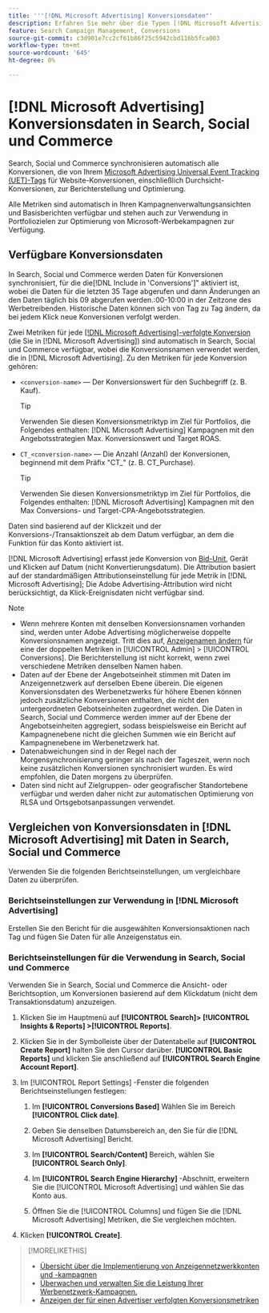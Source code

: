 ```yaml
---
title: '''[!DNL Microsoft Advertising] Konversionsdaten"'
description: Erfahren Sie mehr über die Typen [!DNL Microsoft Advertising]-getrackte Konversionsdaten, die in Search, Social und Commerce verfügbar sind.
feature: Search Campaign Management, Conversions
source-git-commit: c3d901e7cc2cf61b86f25c5942cbd116b5fca003
workflow-type: tm+mt
source-wordcount: '645'
ht-degree: 0%

---
```


# [!DNL Microsoft Advertising] Konversionsdaten in Search, Social und Commerce

Search, Social und Commerce synchronisieren automatisch alle Konversionen, die von Ihrem [Microsoft Advertising Universal Event Tracking (UET)-Tags](https://about.ads.microsoft.com/solutions/tools/universal-event-tracking) für Website-Konversionen, einschließlich Durchsicht-Konversionen, zur Berichterstellung und Optimierung.

Alle Metriken sind automatisch in Ihren Kampagnenverwaltungsansichten und Basisberichten verfügbar und stehen auch zur Verwendung in Portfoliozielen zur Optimierung von Microsoft-Werbekampagnen zur Verfügung.

## Verfügbare Konversionsdaten

In Search, Social und Commerce werden Daten für Konversionen synchronisiert, für die die[!DNL Include in 'Conversions']&quot; aktiviert ist, wobei die Daten für die letzten 35 Tage abgerufen und dann Änderungen an den Daten täglich bis 09 abgerufen werden.:00-10:00 in der Zeitzone des Werbetreibenden. Historische Daten können sich von Tag zu Tag ändern, da bei jedem Klick neue Konversionen verfolgt werden.

Zwei Metriken für jede [[!DNL Microsoft Advertising]-verfolgte Konversion](https://help.ads.microsoft.com/apex/index/3/en-us/n5012) (die Sie in [!DNL Microsoft Advertising]) sind automatisch in Search, Social und Commerce verfügbar, wobei die Konversionsnamen verwendet werden, die in [!DNL Microsoft Advertising]. Zu den Metriken für jede Konversion gehören:

* `<conversion-name>` — Der Konversionswert für den Suchbegriff (z. B. Kauf).

  >[!TIP]
  >
  >Verwenden Sie diesen Konversionsmetriktyp im Ziel für Portfolios, die Folgendes enthalten: [!DNL Microsoft Advertising] Kampagnen mit den Angebotsstrategien Max. Konversionswert und Target ROAS.

* `CT_<conversion-name>` — Die Anzahl (Anzahl) der Konversionen, beginnend mit dem Präfix &quot;CT_&quot; (z. B. CT_Purchase).

  >[!TIP]
  >
  >Verwenden Sie diesen Konversionsmetriktyp im Ziel für Portfolios, die Folgendes enthalten: [!DNL Microsoft Advertising] Kampagnen mit den Max Conversions- und Target-CPA-Angebotsstrategien.

Daten sind basierend auf der Klickzeit und der Konversions-/Transaktionszeit ab dem Datum verfügbar, an dem die Funktion für das Konto aktiviert ist.

[!DNL Microsoft Advertising] erfasst jede Konversion von [Bid-Unit](/help/search-social-commerce/glossary.md#a-b), Gerät und Klicken auf Datum (nicht Konvertierungsdatum). Die Attribution basiert auf der standardmäßigen Attributionseinstellung für jede Metrik in [!DNL Microsoft Advertising]; Die Adobe Advertising-Attribution wird nicht berücksichtigt, da Klick-Ereignisdaten nicht verfügbar sind.

>[!NOTE]
>
>* Wenn mehrere Konten mit denselben Konversionsnamen vorhanden sind, werden unter Adobe Advertising möglicherweise doppelte Konversionsnamen angezeigt. Tritt dies auf, [Anzeigenamen ändern](/help/search-social-commerce/admin/conversion-metrics/conversion-metric-edit-display-name.md) für eine der doppelten Metriken in [!UICONTROL Admin] > [!UICONTROL Conversions]. Die Berichterstellung ist nicht korrekt, wenn zwei verschiedene Metriken denselben Namen haben.
>* Daten auf der Ebene der Angebotseinheit stimmen mit Daten im Anzeigennetzwerk auf derselben Ebene überein. Die eigenen Konversionsdaten des Werbenetzwerks für höhere Ebenen können jedoch zusätzliche Konversionen enthalten, die nicht den untergeordneten Gebotseinheiten zugeordnet werden. Die Daten in Search, Social und Commerce werden immer auf der Ebene der Angebotseinheiten aggregiert, sodass beispielsweise ein Bericht auf Kampagnenebene nicht die gleichen Summen wie ein Bericht auf Kampagnenebene im Werbenetzwerk hat.
>* Datenabweichungen sind in der Regel nach der Morgensynchronisierung geringer als nach der Tageszeit, wenn noch keine zusätzlichen Konversionen synchronisiert wurden. Es wird empfohlen, die Daten morgens zu überprüfen.
>* Daten sind nicht auf Zielgruppen- oder geografischer Standortebene verfügbar und werden daher nicht zur automatischen Optimierung von RLSA und Ortsgebotsanpassungen verwendet.

## Vergleichen von Konversionsdaten in [!DNL Microsoft Advertising] mit Daten in Search, Social und Commerce

Verwenden Sie die folgenden Berichtseinstellungen, um vergleichbare Daten zu überprüfen.

### Berichtseinstellungen zur Verwendung in [!DNL Microsoft Advertising]

Erstellen Sie den Bericht für die ausgewählten Konversionsaktionen nach Tag und fügen Sie Daten für alle Anzeigenstatus ein.

### Berichtseinstellungen für die Verwendung in Search, Social und Commerce

Verwenden Sie in Search, Social und Commerce die Ansicht- oder Berichtsoption, um Konversionen basierend auf dem Klickdatum (nicht dem Transaktionsdatum) anzuzeigen.

1. Klicken Sie im Hauptmenü auf **[!UICONTROL Search]> [!UICONTROL Insights & Reports] >[!UICONTROL Reports]**.

1. Klicken Sie in der Symbolleiste über der Datentabelle auf **[!UICONTROL Create Report]** halten Sie den Cursor darüber. **[!UICONTROL Basic Reports]** und klicken Sie anschließend auf **[!UICONTROL Search Engine Account Report]**.

1. Im [!UICONTROL Report Settings] -Fenster die folgenden Berichtseinstellungen festlegen:

   1. Im **[!UICONTROL Conversions Based]** Wählen Sie im Bereich **[!UICONTROL Click date]**.

   1. Geben Sie denselben Datumsbereich an, den Sie für die [!DNL Microsoft Advertising] Bericht.

   1. Im **[!UICONTROL Search/Content]** Bereich, wählen Sie **[!UICONTROL Search Only]**.

   1. Im **[!UICONTROL Search Engine Hierarchy]** -Abschnitt, erweitern Sie die [!UICONTROL Microsoft Advertising] und wählen Sie das Konto aus.

   1. Öffnen Sie die [!UICONTROL Columns] und fügen Sie die [!DNL Microsoft Advertising] Metriken, die Sie vergleichen möchten.

1. Klicken **[!UICONTROL Create]**.

>[!MORELIKETHIS]
>
>* [Übersicht über die Implementierung von Anzeigennetzwerkkonten und -kampagnen](campaign-implemention-overview.md)
>* [Überwachen und verwalten Sie die Leistung Ihrer Werbenetzwerk-Kampagnen.](monitor-performance-campaigns.md)
>* [Anzeigen der für einen Advertiser verfolgten Konversionsmetriken](/help/search-social-commerce/admin/conversion-metrics/conversion-metric-view-tracked.md)
